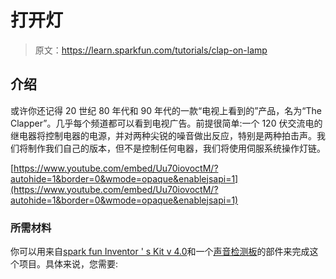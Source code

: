 # 打开灯

> 原文：<https://learn.sparkfun.com/tutorials/clap-on-lamp>

## 介绍

或许你还记得 20 世纪 80 年代和 90 年代的一款“电视上看到的”产品，名为“The Clapper”。几乎每个频道都可以看到电视广告。前提很简单:一个 120 伏交流电的继电器将控制电器的电源，并对两种尖锐的噪音做出反应，特别是两种拍击声。我们将制作我们自己的版本，但不是控制任何电器，我们将使用伺服系统操作灯链。

[https://www.youtube.com/embed/Uu70iovoctM/?autohide=1&border=0&wmode=opaque&enablejsapi=1](https://www.youtube.com/embed/Uu70iovoctM/?autohide=1&border=0&wmode=opaque&enablejsapi=1)

### 所需材料

你可以用来自[spark fun Inventor ' s Kit v 4.0](https://www.sparkfun.com/products/14265)和一个[声音检测板](https://www.sparkfun.com/products/14262)的部件来完成这个项目。具体来说，您需要: